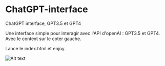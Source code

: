 # ChatGPT-interface
ChatGPT interface, GPT3.5 et GPT4


Une interface simple pour interagir avec l'API d'openAI : GPT3.5 et GPT4. Avec le context sur le coter gauche.

Lance le index.html et enjoy.

![Alt text](relative%20path/screenshot.jpg?raw=true "Screen")
